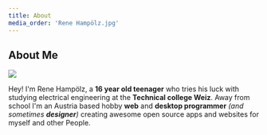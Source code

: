 ```yaml
---
title: About
media_order: 'Rene Hampölz.jpg'
---
```


## About Me

![](Rene%20Hamp%C3%B6lz.jpg)

Hey! I'm Rene Hampölz, a **16 year old teenager** who tries his luck with studying electrical engineering at the **Technical college Weiz**. Away from school I'm an Austria based hobby **web** and **desktop programmer** _(and sometimes **designer**)_ creating awesome open source apps and websites for myself and other People.